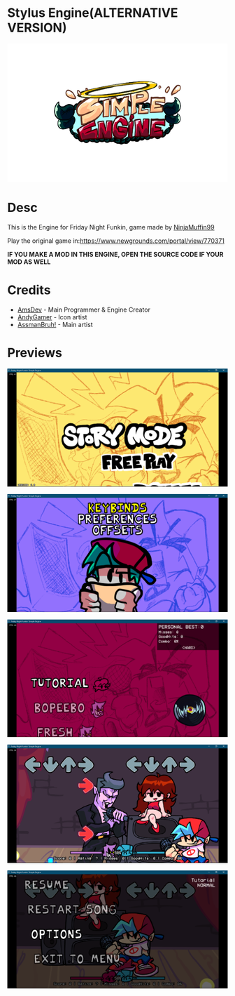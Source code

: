 # Stylus Engine(ALTERNATIVE VERSION)

![logo](art/simpleEngineLogo.png)

# Desc

This is the Engine for Friday Night Funkin, game made by  [NinjaMuffin99](https://twitter.com/ninja_muffin99) 

Play the original game in:https://www.newgrounds.com/portal/view/770371

**IF YOU MAKE A MOD IN THIS ENGINE, OPEN THE SOURCE CODE IF YOUR MOD AS WELL**

# Credits

- [AmsDev](https://twitter.com/AmsDev2) - Main Programmer & Engine Creator
- [AndyGamer](https://twitter.com/AndyGamer1116YT) - Icon artist
- [AssmanBruh!](https://twitter.com/AndyGamer1116YT) - Main artist

# Previews

![MENU](art/screenshots/Menu.PNG)

![OPTIONS](art/screenshots/Options.PNG)

![FREEPLAY](art/screenshots/Freeplay.PNG)

![GAMEPLAY](art/screenshots/Gameplay.PNG)

![PAUSEMENU](art/screenshots/PauseMenu.PNG)
